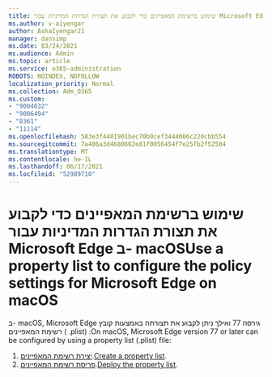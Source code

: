 ```yaml
---
title: שימוש ברשימת המאפיינים כדי לקבוע את תצורת הגדרות המדיניות עבור Microsoft Edge ב- macOS
ms.author: v-aiyengar
author: AshaIyengar21
manager: dansimp
ms.date: 03/24/2021
ms.audience: Admin
ms.topic: article
ms.service: o365-administration
ROBOTS: NOINDEX, NOFOLLOW
localization_priority: Normal
ms.collection: Adm_O365
ms.custom:
- "9004632"
- "9006494"
- "8361"
- "11114"
ms.openlocfilehash: 583e3f4401901bec70b0cef3444066c220cbb554
ms.sourcegitcommit: 7a406a3d4680662e81f0056454f7e25fb2f52504
ms.translationtype: MT
ms.contentlocale: he-IL
ms.lasthandoff: 06/17/2021
ms.locfileid: "52989710"
---
```

# <a name="use-a-property-list-to-configure-the-policy-settings-for-microsoft-edge-on-macos"></a><span data-ttu-id="fb00b-102">שימוש ברשימת המאפיינים כדי לקבוע את תצורת הגדרות המדיניות עבור Microsoft Edge ב- macOS</span><span class="sxs-lookup"><span data-stu-id="fb00b-102">Use a property list to configure the policy settings for Microsoft Edge on macOS</span></span>

<span data-ttu-id="fb00b-103">ב- macOS, Microsoft Edge גירסה 77 ואילך ניתן לקבוע את תצורתה באמצעות קובץ רשימת המאפיינים ( .plist) :</span><span class="sxs-lookup"><span data-stu-id="fb00b-103">On macOS, Microsoft Edge version 77 or later can be configured by using a property list (.plist) file:</span></span>

1. <span data-ttu-id="fb00b-104">[יצירת רשימת המאפיינים](https://go.microsoft.com/fwlink/?linkid=2134726).</span><span class="sxs-lookup"><span data-stu-id="fb00b-104">[Create a property list](https://go.microsoft.com/fwlink/?linkid=2134726).</span></span>
1. <span data-ttu-id="fb00b-105">[פריסת רשימת המאפיינים](https://go.microsoft.com/fwlink/?linkid=2134727).</span><span class="sxs-lookup"><span data-stu-id="fb00b-105">[Deploy the property list](https://go.microsoft.com/fwlink/?linkid=2134727).</span></span>
